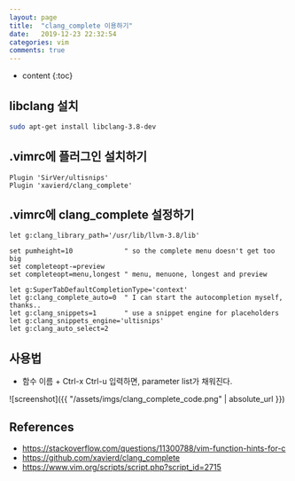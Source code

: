 ```yaml
---
layout: page
title:  "clang_complete 이용하기"
date:   2019-12-23 22:32:54
categories: vim
comments: true
---
```

* content
{:toc}

## libclang 설치

~~~bash
sudo apt-get install libclang-3.8-dev
~~~

## .vimrc에 플러그인 설치하기

~~~vim
Plugin 'SirVer/ultisnips'
Plugin 'xavierd/clang_complete'
~~~

## .vimrc에 clang_complete 설정하기

~~~vim
let g:clang_library_path='/usr/lib/llvm-3.8/lib'

set pumheight=10             " so the complete menu doesn't get too big
set completeopt-=preview
set completeopt=menu,longest " menu, menuone, longest and preview

let g:SuperTabDefaultCompletionType='context'
let g:clang_complete_auto=0  " I can start the autocompletion myself, thanks..
let g:clang_snippets=1       " use a snippet engine for placeholders
let g:clang_snippets_engine='ultisnips'
let g:clang_auto_select=2  
~~~

## 사용법
  - 함수 이름 + Ctrl-x Ctrl-u 입력하면, parameter list가 채워진다.

![screenshot]({{ "/assets/imgs/clang_complete_code.png" | absolute_url }})

## References
  - https://stackoverflow.com/questions/11300788/vim-function-hints-for-c
  - https://github.com/xavierd/clang_complete
  - https://www.vim.org/scripts/script.php?script_id=2715

